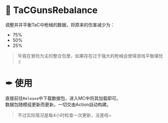 # 🔫 TaCGunsRebalance

调整并并平衡TaC中枪械的数据，将原来的伤害减少为：
- 75%
- 50%
- 25%

> 毕竟在冒险为主的整合包里，如果存在过于强大的枪械会使得游戏平衡堪忧 :(

# ✒ 使用

直接前往`Release`中下载数据包，进入MC中将其加载即可。  
数据包随模组更新而更新，一切交由Action自动构建。  
> 不过实际情况是每4小时检查一次更新，没差啦~